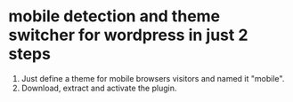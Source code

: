 # mobile detection and theme switcher for wordpress in just 2 steps

1. Just define a theme for mobile browsers visitors and named it "mobile". 
2. Download, extract and activate the plugin.